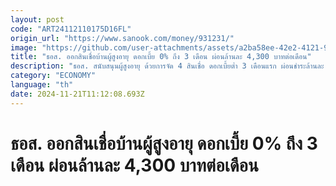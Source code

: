 ```yaml
---
layout: post
code: "ART24112110175D16FL"
origin_url: "https://www.sanook.com/money/931231/"
image: "https://github.com/user-attachments/assets/a2ba58ee-42e2-4121-9a25-46f112fc3609"
title: "ธอส. ออกสินเชื่อบ้านผู้สูงอายุ ดอกเบี้ย 0% ถึง 3 เดือน ผ่อนล้านละ 4,300 บาทต่อเดือน"
description: "ธอส. สนับสนุนผู้สูงอายุ ด้วยการจัด 4 สินเชื่อ ดอกเบี้ยต่ำ 3 เดือนแรก ผ่อนชำระล้านละ 4,300 บาทต่อเดือน"
category: "ECONOMY"
language: "th"
date: 2024-11-21T11:12:08.693Z
---
```


# ธอส. ออกสินเชื่อบ้านผู้สูงอายุ ดอกเบี้ย 0% ถึง 3 เดือน ผ่อนล้านละ 4,300 บาทต่อเดือน